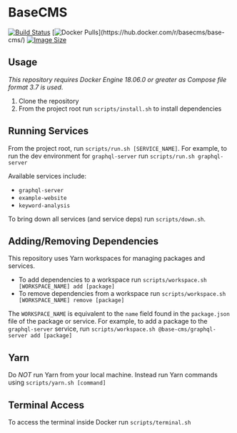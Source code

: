 # BaseCMS
[![Build Status](https://img.shields.io/travis/base-cms/base-cms.svg)](https://travis-ci.org/base-cms/base-cms)
[![Docker Pulls](https://img.shields.io/docker/pulls/basecms/base-cms.svg?)](https://hub.docker.com/r/basecms/base-cms/)
[![Image Size](https://img.shields.io/microbadger/image-size/basecms/base-cms/latest.svg)](https://microbadger.com/images/basecms/base-cms)

## Usage
_This repository requires Docker Engine 18.06.0 or greater as Compose file format 3.7 is used._

1. Clone the repository
2. From the project root run `scripts/install.sh` to install dependencies

## Running Services
From the project root, run `scripts/run.sh [SERVICE_NAME]`. For example, to run the dev environment for `graphql-server` run `scripts/run.sh graphql-server`

Available services include:
- `graphql-server`
- `example-website`
- `keyword-analysis`

To bring down all services (and service deps) run `scripts/down.sh`.

## Adding/Removing Dependencies
This repository uses Yarn workspaces for managing packages and services.
- To add dependencies to a workspace run `scripts/workspace.sh [WORKSPACE_NAME] add [package]`
- To remove dependencies from a workspace run `scripts/workspace.sh [WORKSPACE_NAME] remove [package]`

The `WORKSPACE_NAME` is equivalent to the `name` field found in the `package.json` file of the package or service. For example, to add a package to the `graphql-server` service, run `scripts/workspace.sh @base-cms/graphql-server add [package]`

## Yarn
Do _NOT_ run Yarn from your local machine. Instead run Yarn commands using `scripts/yarn.sh [command]`

## Terminal Access
To access the terminal inside Docker run `scripts/terminal.sh`
